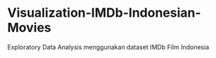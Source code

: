 # Visualization-IMDb-Indonesian-Movies
Exploratory Data Analysis menggunakan dataset IMDb Film Indonesia
